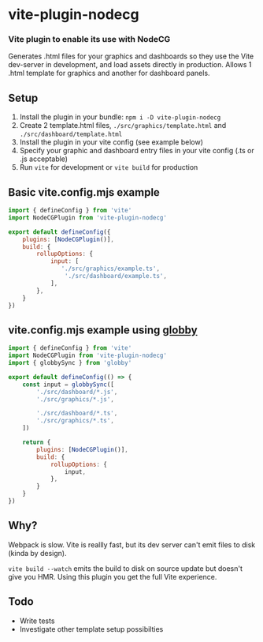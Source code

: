 # vite-plugin-nodecg

### Vite plugin to enable its use with NodeCG

Generates .html files for your graphics and dashboards so they use the Vite dev-server in development, and load assets directly in production. Allows 1 .html template for graphics and another for dashboard panels.

## Setup
1. Install the plugin in your bundle: `npm i -D vite-plugin-nodecg`
2. Create 2 template.html files, `./src/graphics/template.html` and `./src/dashboard/template.html`
3. Install the plugin in your vite config (see example below)
4. Specify your graphic and dashboard entry files in your vite config (.ts or .js acceptable)
5. Run `vite` for development or `vite build` for production

## Basic vite.config.mjs example

```javascript
import { defineConfig } from 'vite'
import NodeCGPlugin from 'vite-plugin-nodecg'

export default defineConfig({
    plugins: [NodeCGPlugin()],
    build: {
        rollupOptions: {
            input: [
               './src/graphics/example.ts',
                './src/dashboard/example.ts',
            ],
        },
    }
})
```

## vite.config.mjs example using [globby](https://www.npmjs.com/package/globby)

```javascript
import { defineConfig } from 'vite'
import NodeCGPlugin from 'vite-plugin-nodecg'
import { globbySync } from 'globby'

export default defineConfig(() => {
    const input = globbySync([
        './src/dashboard/*.js',
        './src/graphics/*.js',

        './src/dashboard/*.ts',
        './src/graphics/*.ts',
    ])

    return {
        plugins: [NodeCGPlugin()],
        build: {
            rollupOptions: {
                input,
            },
        }
    }
})
```

## Why?
Webpack is slow. Vite is reallly fast, but its dev server can't emit files to disk (kinda by design).

`vite build --watch` emits the build to disk on source update but doesn't give you HMR. Using this plugin you get the full Vite experience.

## Todo
- Write tests
- Investigate other template setup possibilties
